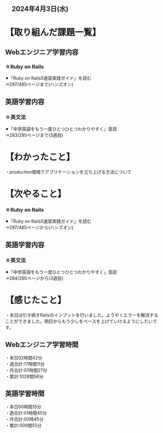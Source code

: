 ## 　2024年4月3日(水)
# 【取り組んだ課題一覧】
## Webエンジニア学習内容
### ☆Ruby on Rails
⚫︎「Ruby on Rails5速習実践ガイド」を読む<br>
→297/485ページまで(ハンズオン)<br>
## 英語学習内容
### ☆英文法
⚫︎「中学英語をもう一度ひとつひとつわかりやすく」音読<br>
→283/295ページまで(3週目)<br>
# 【わかったこと】
・production環境でアプリケーションを立ち上げる方法について<br>
# 【次やること】
### ☆Ruby on Rails
⚫︎「Ruby on Rails5速習実践ガイド」を読む<br>
→297/485ページから(ハンズオン)<br>
## 英語学習内容
### ☆英文法
⚫︎「中学英語をもう一度ひとつひとつわかりやすく」音読<br>
→284/295ページから(3週目)<br>
# 【感じたこと】
・本日は引き続きRailsのインプットを行いました。ようやくエラーを解消することができました。明日からもう少しをペースを上げていけるようにしたいです。<br>
## Webエンジニア学習時間
・本日02時間42分<br>
・週合計:17時間11分<br>
・月合計:07時間27分<br>
・累計:1028間56分<br>
## 英語学習時間
・本日00時間15分<br>
・週合計:01時間45分<br>
・月合計:00時45分<br>
・累計:009間55分<br>
